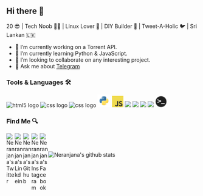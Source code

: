 ## Hi there 👋

20 😎 | Tech Noob 👨‍💻  | Linux Lover 🐧 | DIY Builder 🤖 | Tweet-A-Holic 🐦 | Sri Lankan 🇱🇰

- 🔭 I’m currently working on a Torrent API.
- 🌱 I’m currently learning Python & JavaScript.
- 👯 I’m looking to collaborate on any interesting project.
- 💬 Ask me about [Telegram](https://telegram)
<!--
- 🤔 I’m looking for help with ...
- 📫 How to reach me: ...
- 😄 Pronouns: ...
- ⚡ Fun fact: ...
-->

### Tools & Languages 🛠

<in><img src="https://img.icons8.com/color/2x/html-5.png" alt="html5 logo" width="34"></in>
<in><img src="https://img.icons8.com/color/48/000000/css3.png" alt="css logo" width="34"></in>
<in><img src="https://img.icons8.com/color/48/000000/bootstrap.png" alt="css logo" width="34"></in>
<in><img height="34" src="https://raw.githubusercontent.com/github/explore/80688e429a7d4ef2fca1e82350fe8e3517d3494d/topics/python/python.png"></in>
<in><img height="30" src="https://raw.githubusercontent.com/github/explore/80688e429a7d4ef2fca1e82350fe8e3517d3494d/topics/javascript/javascript.png"></in>
<in><img height="30" src="https://img.icons8.com/fluent/48/000000/visual-studio-code-2019.png"></in>
<in><img height="30" src="https://img.icons8.com/color/48/000000/heroku.png"></in>
<in><img height="30" src="https://img.icons8.com/color/48/000000/google-cloud-platform.png"></in>
<in><img height="34" src="https://img.icons8.com/color/50/000000/git.png"></in>
<in><img height="30" src="https://raw.githubusercontent.com/github/explore/80688e429a7d4ef2fca1e82350fe8e3517d3494d/topics/terminal/terminal.png"></in>

### Find Me 🔍

  <a href="https://twitter.com/NandiyaLive">
  <img align="left" alt="Neranjana's Twitter" width="22px" src="https://cdn.jsdelivr.net/npm/simple-icons@v3/icons/twitter.svg" />
</a>
<a href="https://linkedin.com/in/NeranjanaPrasad">
  <img align="left" alt="Neranjana's Linkdein" width="22px" src="https://cdn.jsdelivr.net/npm/simple-icons@v3/icons/linkedin.svg" />
</a>
<a href="https://github.com/NandiyaLive">
  <img align="left" alt="Neranjana's Github" width="22px" src="https://cdn.jsdelivr.net/npm/simple-icons@v3/icons/github.svg" />
</a>
<a href="https://instagram.com/NandiyaLive">
  <img align="left" alt="Neranjana's Instagram" width="22px" src="https://cdn.jsdelivr.net/npm/simple-icons@v3/icons/instagram.svg" />
</a>
<a href="https://www.facebook.com/NandiyaLive">
  <img align="left" alt="Neranjana's Facebook" width="22px" src="https://cdn.jsdelivr.net/npm/simple-icons@v3/icons/facebook.svg" />
</a>
<br><br>

![Neranjana's github stats](https://github-readme-stats.vercel.app/api?username=nandiyalive&show_icons=true&theme=dark)

